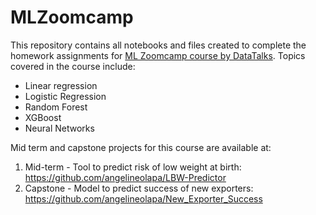 # MLZoomcamp
This repository contains all notebooks and files created to complete the homework assignments for [ML Zoomcamp course by DataTalks](https://github.com/alexeygrigorev/mlbookcamp-code/tree/master/course-zoomcamp). Topics covered in the course include: 
* Linear regression
* Logistic Regression
* Random Forest
* XGBoost
* Neural Networks

Mid term and capstone projects for this course are available at:
1. Mid-term - Tool to predict risk of low weight at birth: https://github.com/angelineolapa/LBW-Predictor 
2. Capstone - Model to predict success of new exporters: https://github.com/angelineolapa/New_Exporter_Success
